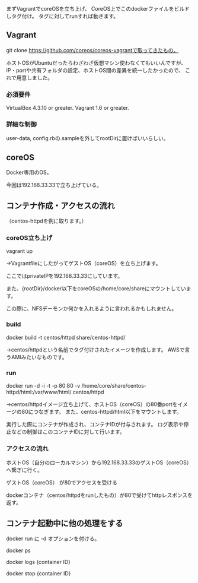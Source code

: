 
まずVagrantでcoreOSを立ち上げ、
CoreOS上でこのdockerファイルをビルドしタグ付け。
タグに対してrunすれば動きます。

## Vagrant

git clone https://github.com/coreos/coreos-vagrantで取ってきたもの。

ホストOSがUbuntuだったらわざわざ仮想マシン使わなくてもいいんですが、
IP・portや共有フォルダの設定、ホストOS間の差異を統一したかったので、
これで用意しました。

### 必須要件
VirtualBox 4.3.10 or greater.
Vagrant 1.6 or greater.

### 詳細な制御

user-data, config.rbの.sampleを外してrootDirに置けばいいらしい。

## coreOS

Docker専用のOS。

今回は192.168.33.33で立ち上げている。

## コンテナ作成・アクセスの流れ

（centos-httpdを例に取ります。）

### coreOS立ち上げ

vagrant up

→VagrantfileにしたがってゲストOS（coreOS）を立ち上げます。

ここではprivateIPを192.168.33.33にしています。

また、{rootDir}/docker以下をcoreOSの/home/core/shareにマウントしています。

この際に、NFSデーモンか何かを入れるように言われるかもしれません。

### build

docker build -t centos/httpd share/centos-httpd/

→centos/httpdという名前でタグ付けされたイメージを作成します。
AWSで言うAMIみたいなものです。

### run

docker run -d -i -t -p 80:80 -v /home/core/share/centos-httpd/html:/var/www/html/ centos/httpd

→centos/httpdイメージ立ち上げて、ホストOS（coreOS）の80番portをイメージの80につなぎます。
また、centos-httpd/html以下をマウントします。

実行した際にコンテナが作成され、コンテナIDが付与されます。
ログ表示や停止などの制御はこのコンテナIDに対して行います。

### アクセスの流れ

ホストOS（自分のローカルマシン）から192.168.33.33のゲストOS（coreOS）へ繋ぎに行く。

ゲストOS（coreOS） が80でアクセスを受ける

dockerコンテナ（centos/httpdをrunしたもの）が80で受けてhttpレスポンスを返す。


## コンテナ起動中に他の処理をする

docker run に -d オプションを付ける。

docker ps

docker logs {container ID}

docker stop {container ID}
